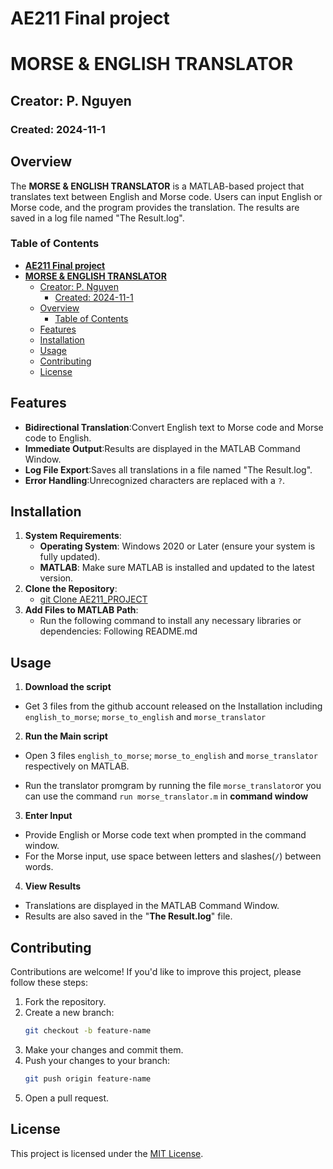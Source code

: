 
# **AE211 Final project**

# **MORSE & ENGLISH TRANSLATOR**

## Creator: P. Nguyen
### Created: 2024-11-1

## Overview

The **MORSE & ENGLISH TRANSLATOR** is a MATLAB-based project that translates text between English and Morse code. Users can input English or Morse code, and the program provides the translation. The results are saved in a log file named "The Result.log".  

### Table of Contents
- [**AE211 Final project**](#ae211-final-project)
- [**MORSE \& ENGLISH TRANSLATOR**](#morse--english-translator)
  - [Creator: P. Nguyen](#creator-p-nguyen)
    - [Created: 2024-11-1](#created-2024-11-1)
  - [Overview](#overview)
    - [Table of Contents](#table-of-contents)
  - [Features](#features)
  - [Installation](#installation)
  - [Usage](#usage)
  - [Contributing](#contributing)
  - [License](#license)

## Features

- **Bidirectional Translation**:Convert English text to Morse code and Morse code to English.
- **Immediate Output**:Results are displayed in the MATLAB Command Window.
- **Log File Export**:Saves all translations in a file named "The Result.log".
- **Error Handling**:Unrecognized characters are replaced with a `?`.

## Installation
1. **System Requirements**:
    - **Operating System**: Windows 2020 or Later (ensure your system is fully updated).
    - **MATLAB**: Make sure MATLAB is installed and updated to the latest version.
2. **Clone the Repository**:
    - [git Clone AE211_PROJECT](https://github.com/Patrick1abc/Ae211_project.git)
3. **Add Files to MATLAB Path**:
    - Run the following command to install any necessary libraries or dependencies: Following README.md 
    

## Usage 
1. **Download the script**
- Get 3 files  from the github account released on the Installation including `english_to_morse`; `morse_to_english` and `morse_translator` 
2. **Run the Main script**
- Open 3 files `english_to_morse`; `morse_to_english` and `morse_translator` respectively on MATLAB.
  
- Run the translator promgram by running the file `morse_translator`or you can use the command `run morse_translator.m` in **command window** 
3. **Enter Input**
- Provide English or Morse code text when prompted in the command window.
- For the Morse input, use space between letters and slashes(`/`) between words.
4. **View Results**
- Translations are displayed in the MATLAB Command Window.
- Results are also saved in the "**The Result.log**" file.
  
## Contributing

Contributions are welcome! If you'd like to improve this project, please follow these steps:

1. Fork the repository.
2. Create a new branch:
    ```bash
    git checkout -b feature-name
    ```
3. Make your changes and commit them.
4. Push your changes to your branch:
    ```bash
    git push origin feature-name
    ```
5. Open a pull request.

## License

This project is licensed under the [MIT License](LICENSE).
